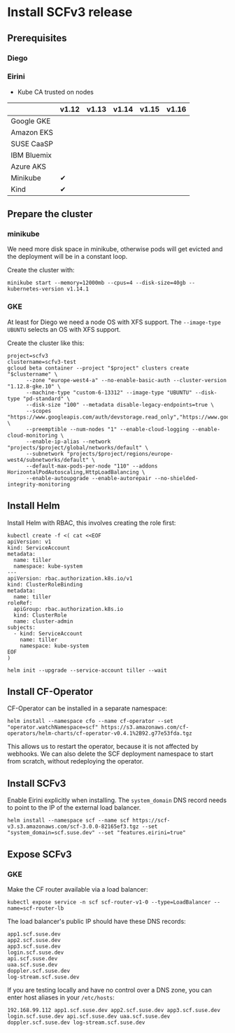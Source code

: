 # Install SCFv3 release

## Prerequisites

### Diego

### Eirini

- Kube CA trusted on nodes

 |             | v1.12 | v1.13 | v1.14 | v1.15 | v1.16 |
 | ----------- | ----- | ----- | ----- | ----- | ----- |
 | Google GKE  |       |       |       |       |       |
 | Amazon EKS  |       |       |       |       |       |
 | SUSE CaaSP  |       |       |       |       |       |
 | IBM Bluemix |       |       |       |       |       |
 | Azure AKS   |       |       |       |       |       |
 | Minikube    |  ✔     |       |       |       |       |
 | Kind        |  ✔   |       |       |       |       |


## Prepare the cluster

### minikube

We need more disk space in minikube, otherwise pods will get evicted and the deployment will be in a constant loop.

Create the cluster with:

    minikube start --memory=12000mb --cpus=4 --disk-size=40gb --kubernetes-version v1.14.1

### GKE

At least for Diego we need a node OS with XFS support.
The `--image-type UBUNTU` selects an OS with XFS support.

Create the cluster like this:

```
project=scfv3
clustername=scfv3-test
gcloud beta container --project "$project" clusters create "$clustername" \
      --zone "europe-west4-a" --no-enable-basic-auth --cluster-version "1.12.8-gke.10" \
      --machine-type "custom-6-13312" --image-type "UBUNTU" --disk-type "pd-standard" \
      --disk-size "100" --metadata disable-legacy-endpoints=true \
      --scopes "https://www.googleapis.com/auth/devstorage.read_only","https://www.googleapis.com/auth/logging.write","https://www.googleapis.com/auth/monitoring","https://www.googleapis.com/auth/servicecontrol","https://www.googleapis.com/auth/service.management.readonly","https://www.googleapis.com/auth/trace.append" \
      --preemptible --num-nodes "1" --enable-cloud-logging --enable-cloud-monitoring \
      --enable-ip-alias --network "projects/$project/global/networks/default" \
      --subnetwork "projects/$project/regions/europe-west4/subnetworks/default" \
      --default-max-pods-per-node "110" --addons HorizontalPodAutoscaling,HttpLoadBalancing \
      --enable-autoupgrade --enable-autorepair --no-shielded-integrity-monitoring
```

## Install Helm

Install Helm with RBAC, this involves creating the role first:

```
kubectl create -f <( cat <<EOF
apiVersion: v1
kind: ServiceAccount
metadata:
  name: tiller
  namespace: kube-system
---
apiVersion: rbac.authorization.k8s.io/v1
kind: ClusterRoleBinding
metadata:
  name: tiller
roleRef:
  apiGroup: rbac.authorization.k8s.io
  kind: ClusterRole
  name: cluster-admin
subjects:
  - kind: ServiceAccount
    name: tiller
    namespace: kube-system
EOF
)

helm init --upgrade --service-account tiller --wait
```

## Install CF-Operator

CF-Operator can be installed in a separate namespace:

```
helm install --namespace cfo --name cf-operator --set "operator.watchNamespace=scf" https://s3.amazonaws.com/cf-operators/helm-charts/cf-operator-v0.4.1%2B92.g77e53fda.tgz
```

This allows us to restart the operator, because it is not affected by webhooks. We can also delete the SCF deployment namespace to start from scratch, without redeploying the operator.

## Install SCFv3

Enable Eirini explicitly when installing. The `system_domain` DNS record needs to point to the IP of the external load balancer.

```
helm install --namespace scf --name scf https://scf-v3.s3.amazonaws.com/scf-3.0.0-82165ef3.tgz --set "system_domain=scf.suse.dev" --set "features.eirini=true"
```

## Expose SCFv3

### GKE

Make the CF router available via a load balancer:

```
kubectl expose service -n scf scf-router-v1-0 --type=LoadBalancer --name=scf-router-lb
```

The load balancer's public IP should have these DNS records:

```
app1.scf.suse.dev
app2.scf.suse.dev
app3.scf.suse.dev
login.scf.suse.dev
api.scf.suse.dev
uaa.scf.suse.dev
doppler.scf.suse.dev
log-stream.scf.suse.dev
```

If you are testing locally and have no control over a DNS zone, you can enter host aliases in your `/etc/hosts`:

```
192.168.99.112 app1.scf.suse.dev app2.scf.suse.dev app3.scf.suse.dev login.scf.suse.dev api.scf.suse.dev uaa.scf.suse.dev doppler.scf.suse.dev log-stream.scf.suse.dev
```
